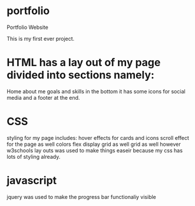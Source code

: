 # portfolio
Portfolio Website

This is my first ever project.

# HTML has a lay out of my page divided into sections namely:
Home 
about me
goals
and skills 
in the bottom it has some icons for social media and a footer at the end.

# CSS
 styling for my page includes:
 hover effects for cards and icons 
 scroll effect for the page as well 
 colors
 flex display grid as well
 grid as well however w3schools lay outs was used to make things easeir because my css has lots of styling already.

 # javascript 
 jquery was used to make the progress bar functionaliy visible
